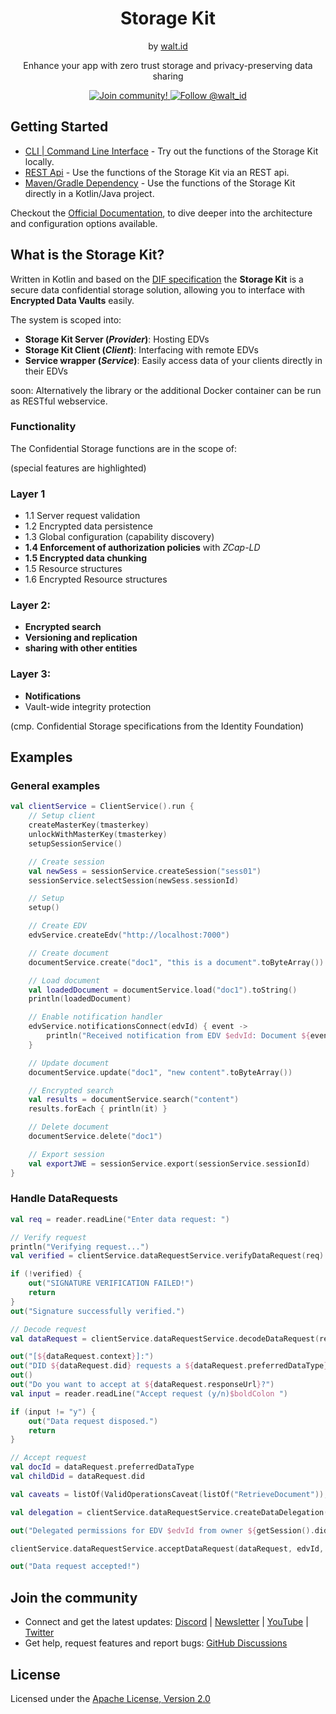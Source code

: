 <div align="center">
 <h1>Storage Kit</h1>
 <span>by </span><a href="https://walt.id">walt.id</a>
 <p>Enhance your app with zero trust storage and privacy-preserving data sharing<p>
 <a href="https://walt.id/community">
<img src="https://img.shields.io/badge/Join-The Community-blue.svg?style=flat" alt="Join community!" />
</a>
<a href="https://twitter.com/intent/follow?screen_name=walt_id">
<img src="https://img.shields.io/twitter/follow/walt_id.svg?label=Follow%20@walt_id" alt="Follow @walt_id" />
</a>
</div>

## Getting Started

- [CLI | Command Line Interface](https://docs.walt.id/v/storage-kit/getting-started/cli-command-line-interface) - Try out the functions of the Storage Kit locally.
- [REST Api](https://docs.walt.id/v/storage-kit/getting-started/rest-apis) - Use the functions of the Storage Kit via an REST api.
- [Maven/Gradle Dependency](https://docs.walt.id/v/storage-kit/getting-started/dependency-jvm) - Use the functions of the Storage Kit directly in a Kotlin/Java project.

Checkout the [Official Documentation](https://docs.walt.id/v/storage-kit/storage-kit/ssi-kit-or-basics), to dive deeper into the architecture and configuration options available.

## What is the Storage Kit?
Written in Kotlin and based on the [DIF specification](https://identity.foundation/confidential-storage/) the **Storage Kit** is a secure data confidential storage solution, allowing you to interface with **Encrypted Data Vaults** easily.

The system is scoped into:

- **Storage Kit Server (_Provider_)**: Hosting EDVs
- **Storage Kit Client (_Client_)**: Interfacing with remote EDVs
- **Service wrapper (_Service_)**: Easily access data of your clients directly in their EDVs


soon: Alternatively the library or the additional Docker container can be run as RESTful webservice.

### Functionality

The Confidential Storage functions are in the scope of:

(special features are highlighted)

### Layer 1

- 1.1 Server request validation
- 1.2 Encrypted data persistence
- 1.3 Global configuration (capability discovery)
- **1.4 Enforcement of authorization policies** with *ZCap-LD*
- **1.5 Encrypted data chunking**
- 1.5 Resource structures
- 1.6 Encrypted Resource structures

### Layer 2:

- **Encrypted search**
- **Versioning and replication**
- **sharing with other entities**

### Layer 3:

- **Notifications**
- Vault-wide integrity protection

(cmp. Confidential Storage specifications from the Identity Foundation)

## Examples

### General examples

```kotlin
val clientService = ClientService().run {
    // Setup client
    createMasterKey(tmasterkey)
    unlockWithMasterKey(tmasterkey)
    setupSessionService()

    // Create session
    val newSess = sessionService.createSession("sess01")
    sessionService.selectSession(newSess.sessionId)

    // Setup
    setup()

    // Create EDV
    edvService.createEdv("http://localhost:7000")

    // Create document
    documentService.create("doc1", "this is a document".toByteArray())

    // Load document
    val loadedDocument = documentService.load("doc1").toString()
    println(loadedDocument)

    // Enable notification handler
    edvService.notificationsConnect(edvId) { event ->
        println("Received notification from EDV $edvId: Document ${event.documentId} was ${event.operation.name} by ${event.invoker}.")
    }

    // Update document
    documentService.update("doc1", "new content".toByteArray())

    // Encrypted search
    val results = documentService.search("content")
    results.forEach { println(it) }

    // Delete document
    documentService.delete("doc1")

    // Export session
    val exportJWE = sessionService.export(sessionService.sessionId)
}
```

### Handle DataRequests

```kotlin
val req = reader.readLine("Enter data request: ")

// Verify request
println("Verifying request...")
val verified = clientService.dataRequestService.verifyDataRequest(req)

if (!verified) {
    out("SIGNATURE VERIFICATION FAILED!")
    return
}
out("Signature successfully verified.")

// Decode request
val dataRequest = clientService.dataRequestService.decodeDataRequest(req)

out("[${dataRequest.context}]:")
out("DID ${dataRequest.did} requests a ${dataRequest.preferredDataType}.")
out()
out("Do you want to accept at ${dataRequest.responseUrl}?")
val input = reader.readLine("Accept request (y/n)$boldColon ")

if (input != "y") {
    out("Data request disposed.")
    return
}

// Accept request
val docId = dataRequest.preferredDataType
val childDid = dataRequest.did

val caveats = listOf(ValidOperationsCaveat(listOf("RetrieveDocument")), ValidOperationTargetsCaveat(listOf(docId)))

val delegation = clientService.dataRequestService.createDataDelegation(edvId, childDid, caveats)

out("Delegated permissions for EDV $edvId from owner ${getSession().did} to child $childDid!")

clientService.dataRequestService.acceptDataRequest(dataRequest, edvId, delegation)

out("Data request accepted!")
```

## Join the community

* Connect and get the latest updates: [Discord](https://discord.gg/AW8AgqJthZ) | [Newsletter](https://walt.id/newsletter) | [YouTube](https://www.youtube.com/channel/UCXfOzrv3PIvmur_CmwwmdLA) | [Twitter](https://mobile.twitter.com/walt_id)
* Get help, request features and report bugs: [GitHub Discussions](https://github.com/walt-id/.github/discussions)

## License

Licensed under the [Apache License, Version 2.0](https://github.com/walt-id/waltid-storage-kit/blob/master/LICENSE)
